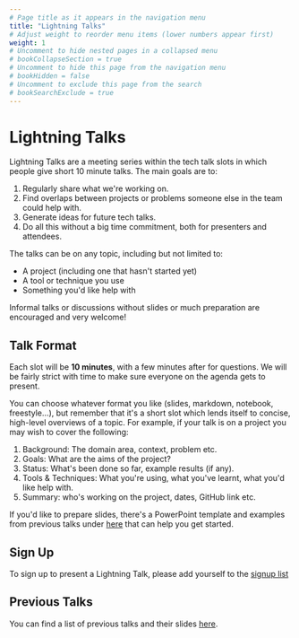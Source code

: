 ```yaml
---
# Page title as it appears in the navigation menu
title: "Lightning Talks"
# Adjust weight to reorder menu items (lower numbers appear first)
weight: 1
# Uncomment to hide nested pages in a collapsed menu
# bookCollapseSection = true
# Uncomment to hide this page from the navigation menu
# bookHidden = false
# Uncomment to exclude this page from the search
# bookSearchExclude = true
---
```


# Lightning Talks

Lightning Talks are a meeting series within the tech talk slots in which people give short 10 minute talks. The main goals are to:

1. Regularly share what we're working on.
1. Find overlaps between projects or problems someone else in the team could help with.
1. Generate ideas for future tech talks.
1. Do all this without a big time commitment, both for presenters and attendees.

The talks can be on any topic, including but not limited to:

- A project (including one that hasn't started yet)
- A tool or technique you use
- Something you'd like help with

Informal talks or discussions without slides or much preparation are encouraged and very welcome!

## Talk Format

Each slot will be **10 minutes**, with a few minutes after for questions. We will be fairly strict with time to make sure everyone on the agenda gets to present.

You can choose whatever format you like (slides, markdown, notebook, freestyle…), but remember that it's a short slot which lends itself to concise, high-level overviews of a topic. For example, if your talk is on a project you may wish to cover the following:

1. Background: The domain area, context, problem etc.
1. Goals: What are the aims of the project?
1. Status: What's been done so far, example results (if any).
1. Tools & Techniques: What you're using, what you've learnt, what you'd like help with.
1. Summary: who's working on the project, dates, GitHub link etc.

If you'd like to prepare slides, there's a PowerPoint template and examples from previous talks under [here](https://thealanturininstitute.sharepoint.com/:f:/s/ResearchEngineering/EvFtcBhG1RhKofdqD3HNE48BIG443DyTMeRoEwuY453Vcg?e=zv1aZT) that can help you get started.

## Sign Up

To sign up to present a Lightning Talk, please add yourself to the [signup
list](https://github.com/alan-turing-institute/research-engineering-group/wiki/Lightning-Talks#signup-list)

## Previous Talks

You can find a list of previous talks and their slides [here](https://github.com/alan-turing-institute/research-engineering-group/wiki/Lightning-Talks%3A-History-of-Talks).
